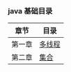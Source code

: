 ### java 基础目录
| 章节 | 目录 |
|-----|-----|
| 第一章 | <a href="multi-thread/base.html">多线程</a>
| 第二章 | <a href="collection/base.html">集合</a>